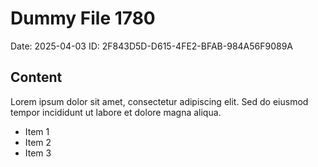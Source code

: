 # Dummy File 1780

Date: 2025-04-03
ID: 2F843D5D-D615-4FE2-BFAB-984A56F9089A

## Content

Lorem ipsum dolor sit amet, consectetur adipiscing elit.
Sed do eiusmod tempor incididunt ut labore et dolore magna aliqua.

* Item 1
* Item 2
* Item 3

